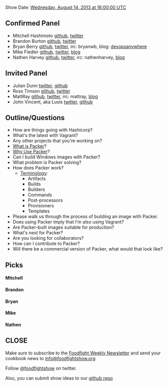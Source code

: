 Show Date:  [Wednesday, August 14, 2013 at 16:00:00 UTC](http://www.timeanddate.com/worldclock/fixedtime.html?msg=Food+Fight+Show+-+Packer&iso=20130814T12&p1=1928&ah=1)

Confirmed Panel<a name="panel"></a>
-----
* Mitchell Hashimoto [github](https://github.com/mitchellh), [twitter](https://twitter.com/mitchellh)
* Brandon Burton [github](http://github.com/solarce), [twitter](https://twitter.com/solarce)
* Bryan Berry [github](http://github.com/bryanwb), [twitter](http://twitter.com/bryanwb), irc: bryanwb, blog: [devopsanywhere](http://devopsanywhere.blogspot.com)
* Mike Fiedler [github](http://github.com/miketheman), [twitter](http://twitter.com/mikefiedler), [blog](http://www.miketheman.net)
* Nathen Harvey [github](http://github.com/nathenharvey), [twitter](http://twitter.com/nathenharvey), irc: nathenharvey, [blog](http://nathenharvey.com)

Invited Panel
-----
* Julian Dunn [twitter](https://twitter.com/julian_dunn), [github](https://github.com/juliandunn)
* Ross Timson [github](https://github.com/rosstimson), [twitter](https://twitter.com/rosstimson)
* MattRay [github](http://github.com/mattray), [twitter](http://twitter.com/mattray), irc: mattray, [blog](http://www.leastresistance.net/)
* John Vincent, aka Lusis [twitter](https://twitter.com/#!/lusis), [github](https://github.com/lusis)


Outline/Questions
-----------------
* How are things going with Hashicorp?
* What's the latest with Vagrant?
* Any other projects that you're working on?
* [What is Packer](http://www.packer.io/intro/index.html)?
* [Why Use Packer](http://www.packer.io/intro/why.html)?
* Can I build Windows images with Packer?
* What problem is Packer solving?
* How does Packer work?
  * [Terminology](http://www.packer.io/docs/basics/terminology.html):
    * Artifacts
    * Builds
    * Builders
    * Commands
    * Post-processors
    * Provisioners
    * Templates
* Please walk us through the process of building an image with Packer.
* Does using Packer imply that I'm also using Vagrant?
* Are Packer-built images suitable for production?
* What's next for Packer?
* Are you looking for collaborators?
* How can I contribute to Packer?
* Will there be a commercial version of Packer, what would that look like?


Picks<a name="picks"></a>
-----

#### Mitchell

#### Brandon

#### Bryan

#### Mike

#### Nathen

CLOSE
-----

Make sure to subscribe to the [Foodfight Weekly Newsletter](http://bit.ly/ffsmail) and send your cookbook
news to info@foodfightshow.org

Follow [@foodfightshow](http://twitter.com/foodfightshow) on twitter.

Also, you can submit show ideas to our [github repo](https://github.com/foodfight/showz)

